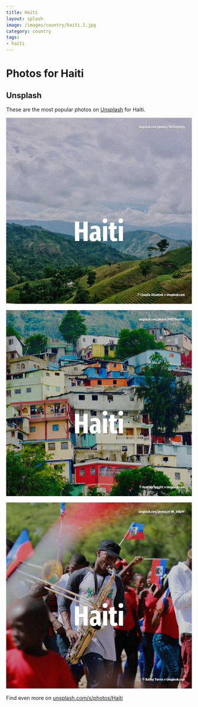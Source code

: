 ```yaml
---
title: Haiti
layout: splash
image: /images/country/haiti.1.jpg
category: country
tags:
- haiti
---
```

# Photos for Haiti

## Unsplash

These are the most popular photos on [Unsplash](https://unsplash.com) for Haiti.

![Haiti](/images/country/haiti.1.jpg)

![Haiti](/images/country/haiti.2.jpg)

![Haiti](/images/country/haiti.3.jpg)

Find even more on [unsplash.com/s/photos/Haiti](https://unsplash.com/s/photos/Haiti)